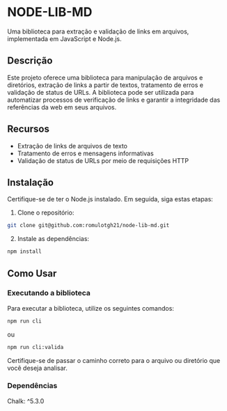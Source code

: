 # NODE-LIB-MD

Uma biblioteca para extração e validação de links em arquivos, implementada em JavaScript e Node.js.

## Descrição

Este projeto oferece uma biblioteca para manipulação de arquivos e diretórios, extração de links a partir de textos, tratamento de erros e validação de status de URLs. A biblioteca pode ser utilizada para automatizar processos de verificação de links e garantir a integridade das referências da web em seus arquivos.

## Recursos

- Extração de links de arquivos de texto
- Tratamento de erros e mensagens informativas
- Validação de status de URLs por meio de requisições HTTP

## Instalação

Certifique-se de ter o Node.js instalado. Em seguida, siga estas etapas:

1. Clone o repositório:

```bash
git clone git@github.com:romulotgh21/node-lib-md.git
```

2. Instale as dependências:

```bash
npm install
```

## Como Usar

### Executando a biblioteca

Para executar a biblioteca, utilize os seguintes comandos:

```bash
npm run cli
```

ou

```bash
npm run cli:valida
```

Certifique-se de passar o caminho correto para o arquivo ou diretório que você deseja analisar.

### Dependências

Chalk: ^5.3.0
